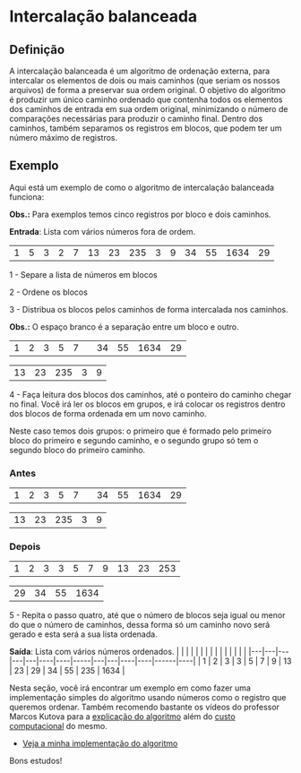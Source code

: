 # Intercalação balanceada

## Definição

A intercalação balanceada é um algoritmo de ordenação externa, para intercalar os elementos de dois ou mais caminhos (que seriam os nossos arquivos) de forma a preservar sua ordem original. O objetivo do algoritmo é produzir um único caminho ordenado que contenha todos os elementos dos caminhos de entrada em sua ordem original, minimizando o número de comparações necessárias para produzir o caminho final. Dentro dos caminhos, também separamos os registros em blocos, que podem ter um número máximo de registros.

## Exemplo

Aqui está um exemplo de como o algoritmo de intercalação balanceada funciona:

**Obs.:** Para exemplos temos cinco registros por bloco e dois caminhos.

**Entrada**: Lista com vários números fora de ordem.

| | | | | | | | | | | | | | |
|---|---|---|---|---|----|----|-----|---|---|----|----|------|----|
| 1 | 5 | 3 | 2 | 7 | 13 | 23 | 235 | 3 | 9 | 34 | 55 | 1634 | 29 |

1 - Separe a lista de números em blocos

2 - Ordene os blocos

3 - Distribua os blocos pelos caminhos de forma intercalada nos caminhos.

**Obs.:** O espaço branco é a separação entre um bloco e outro.

| | | | | | | | | | |
|---|---|---|---|---|----|----|------|----|----|
| 1 | 2 | 3 | 5 | 7 |    | 34 | 55 | 1634 | 29 |

| | | | | |
|----|-----|-----|---|---|
| 13 | 23  | 235 | 3 | 9 |

4 - Faça leitura dos blocos dos caminhos, até o ponteiro do caminho chegar no final. Você irá ler os blocos em grupos, e irá colocar os registros dentro dos blocos de forma ordenada em um novo caminho.

Neste caso temos dois grupos: o primeiro que é formado pelo primeiro bloco do primeiro e segundo caminho, e o segundo grupo só tem o segundo bloco do primeiro caminho.

### Antes

| | | | | | | | | | |
|---|---|---|---|---|----|----|------|----|----|
| 1 | 2 | 3 | 5 | 7 |    | 34 | 55 | 1634 | 29 |

| | | | | |
|----|-----|-----|---|---|
| 13 | 23  | 235 | 3 | 9 |

### Depois

| | | | | | | | | | |
|---|---|---|---|---|----|----|---|----|-----|
| 1 | 2 | 3 | 3 | 5 | 7  | 9  | 13| 23 | 253 |

| | | | | 
|----|----|----|------|
| 29 | 34 | 55 | 1634 |

5 - Repita o passo quatro, até que o número de blocos seja igual ou menor do que o número de caminhos, dessa forma só um caminho novo será gerado e esta será a sua lista ordenada.

**Saída**: Lista com vários números ordenados.
| | | | | | | | | | | | | | |
|---|---|---|---|---|----|----|-----|---|---|----|----|------|----|
| 1 | 2 | 3 | 3 | 5 | 7 | 9 | 13 | 23 | 29 | 34 | 55 | 235 | 1634 |

Nesta seção, você irá encontrar um exemplo em como fazer uma implementação simples do algoritmo usando números como o registro que
queremos ordenar. Também recomendo bastante os vídeos do professor Marcos Kutova para a [explicação do algoritmo](https://youtu.be/CU_zh6Nunu8)
além do [custo computacional](https://youtu.be/RVMnTHpzTdU) do mesmo.

- [Veja a minha implementação do algoritmo](https://github.com/Programando-o-Mundo/Microfundamentos-AEDs/tree/main/AEDs3/intercalacao-balanceada/implementacao)

Bons estudos!
